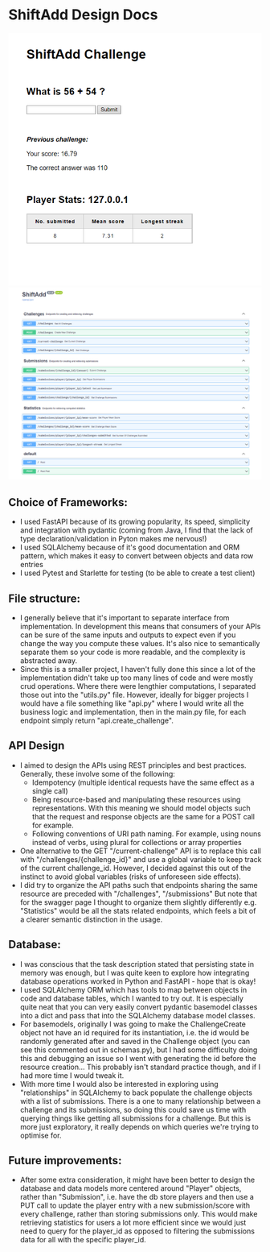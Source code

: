 # ShiftAdd Design Docs
![Alt text](./htmlTemplate.png "UI")
![Alt text](./swagger_page.png "Swagger page")

## Choice of Frameworks:
* I used FastAPI because of its growing popularity, its speed, simplicity and integration with pydantic (coming from Java, I find that the lack of type declaration/validation in Pyton makes me nervous!)
* I used SQLAlchemy because of it's good documentation and ORM pattern, which makes it easy to convert between objects and data row entries
* I used Pytest and Starlette for testing (to be able to create a test client)


## File structure:

* I generally believe that it's important to separate interface from implementation. In development this means that consumers of your APIs can be sure of the same inputs and outputs to expect even if you change the way you compute these values. It's also nice to semantically separate them so your code is more readable, and the complexity is abstracted away.
* Since this is a smaller project, I haven't fully done this since a lot of the implementation didn't take up too many lines of code and were mostly crud operations. Where there were lengthier computations, I separated those out into the "utils.py" file. However, ideally for bigger projects I would have a file something like "api.py" where I would write all the business logic and implementation, then in the main.py file, for each endpoint simply return "api.create_challenge".

## API Design

* I aimed to design the APIs using REST principles and best practices. Generally, these involve some of the following:
  *   Idempotency (multiple identical requests have the same effect as a single call)
  *   Being resource-based and manipulating these resources using representations. With this meaning we should model objects such that the request and response objects are the same for a POST call for example.
  *   Following conventions of URI path naming. For example, using nouns instead of verbs, using plural for collections or array properties
* One alternative to the GET "/current-challenge" API is to replace this call with "/challenges/{challenge_id}" and use a global variable to keep track of the current challenge_id. However, I decided against this out of the instinct to avoid global variables (risks of unforeseen side effects).
* I did try to organize the API paths such that endpoints sharing the same resource are preceded with "/challenges", "/submissions" But note that for the swagger page I thought to organize them slightly differently e.g. "Statistics" would be all the stats related endpoints, which feels a bit of a clearer semantic distinction in the usage.


## Database:

* I was conscious that the task description stated that persisting state in memory was enough, but I was quite keen to explore how integrating database operations worked in Python and FastAPI - hope that is okay!
* I used SQLAlchemy ORM which has tools to map between objects in code and database tables, which I wanted to try out. It is especially quite neat that you can very easily convert pydantic basemodel classes into a dict and pass that into the SQLAlchemy database model classes.
* For basemodels, originally I was going to make the ChallengeCreate object not have an id required for its instantiation, i.e. the id would be randomly generated after and saved in the Challenge object (you can see this commented out in schemas.py), but I had some difficulty doing this and debugging an issue so I went with generating the id before the resource creation... This probably isn't standard practice though, and if I had more time I would tweak it.  
* With more time I would also be interested in exploring using "relationships" in SQLAlchemy to back populate the challenge objects with a list of submissions. There is a one to many relationship between a challenge and its submissions, so doing this could save us time with querying things like getting all submissions for a challenge. But this is more just exploratory, it really depends on which queries we're trying to optimise for.

## Future improvements:

* After some extra consideration, it might have been better to design the database and data models more centered around "Player" objects, rather than "Submission", i.e. have the db store players and then use a PUT call to update the player entry with a new submission/score with every challenge, rather than storing submissions only. This would make retrieving statistics for users a lot more efficient since we would just need to query for the player_id as opposed to filtering the submissions data for all with the specific player_id.